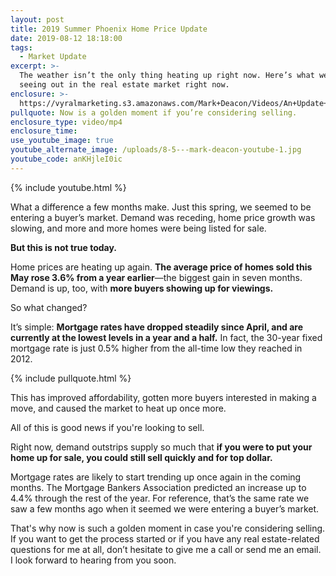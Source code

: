```yaml
---
layout: post
title: 2019 Summer Phoenix Home Price Update
date: 2019-08-12 18:18:00
tags:
  - Market Update
excerpt: >-
  The weather isn’t the only thing heating up right now. Here’s what we’re
  seeing out in the real estate market right now.
enclosure: >-
  https://vyralmarketing.s3.amazonaws.com/Mark+Deacon/Videos/An+Update+on+Home+Prices+for+You(1).mp4
pullquote: Now is a golden moment if you’re considering selling.
enclosure_type: video/mp4
enclosure_time:
use_youtube_image: true
youtube_alternate_image: /uploads/8-5---mark-deacon-youtube-1.jpg
youtube_code: anKHjleI0ic
---
```


{% include youtube.html %}

What a difference a few months make. Just this spring, we seemed to be entering a buyer’s market. Demand was receding, home price growth was slowing, and more and more homes were being listed for sale.

**But this is not true today.**

Home prices are heating up again. **The average price of homes sold this May rose 3.6% from a year earlier**—the biggest gain in seven months. Demand is up, too, with **more buyers showing up for viewings.**

So what changed?

It’s simple: **Mortgage rates have dropped steadily since April, and are currently at the lowest levels in a year and a half.** In fact, the 30-year fixed mortgage rate is just 0.5% higher from the all-time low they reached in 2012.

{% include pullquote.html %}

This has improved affordability, gotten more buyers interested in making a move, and caused the market to heat up once more.

All of this is good news if you're looking to sell.

Right now, demand outstrips supply so much that **if you were to put your home up for sale, you could still sell quickly and for top dollar.&nbsp;**

Mortgage rates are likely to start trending up once again in the coming months. The Mortgage Bankers Association predicted an increase up to 4.4% through the rest of the year. For reference, that’s the same rate we saw a few months ago when it seemed we were entering a buyer’s market.&nbsp;

That's why now is such a golden moment in case you're considering selling. If you want to get the process started or if you have any real estate-related questions for me at all, don’t hesitate to give me a call or send me an email. I look forward to hearing from you soon.